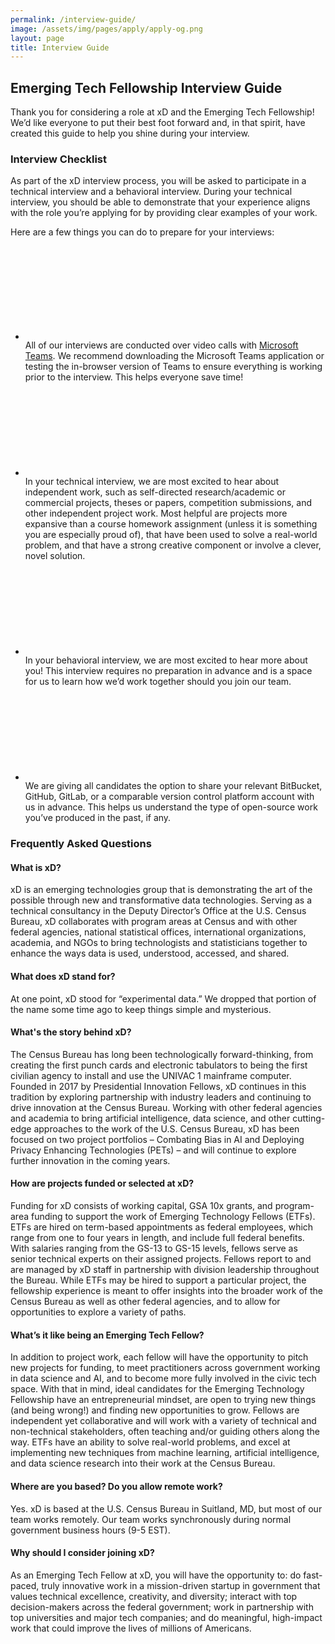 ```yaml
---
permalink: /interview-guide/
image: /assets/img/pages/apply/apply-og.png
layout: page
title: Interview Guide
---
```


<section class="intro">
    <div class="grid-container">
        <h1>Emerging Tech Fellowship Interview Guide</h1>
        <p>
          Thank you for considering a role at xD and the Emerging Tech Fellowship! We’d like everyone to put their best foot forward and, in that spirit, have created this guide to help you shine during your interview.
        </p>
        <div class="grid-row">
            <div class="grid-col-12">
                <h3>Interview Checklist</h3>
                <p>
                    As part of the xD interview process, you will be asked to participate in a technical interview and a behavioral interview. During your technical interview, you should be able to demonstrate that your experience aligns with the role you’re applying for by providing clear examples of your work.
                </p>
                <p>
                    Here are a few things you can do to prepare for your interviews:
                </p>
                <ul class="usa-icon-list maxw-full">
                    <li class="usa-icon-list__item">
                        <div class="usa-icon-list__icon">
                            <svg class="usa-icon" aria-hidden="true" focusable="false" role="img"><use xlink:href="/assets/img/sprite.svg#check_box_outline_blank"></use></svg>
                        </div>
                        <div class="usa-icon-list__content">
                            All of our interviews are conducted over video calls with <a class="usa-link" href="https://www.microsoft.com/en-us/microsoft-teams/group-chat-software" target="_blank">Microsoft Teams</a>. We recommend downloading the Microsoft Teams application or testing the in-browser version of Teams to ensure everything is working prior to the interview. This helps everyone save time!
                        </div>
                    </li>
                    <li class="usa-icon-list__item">
                        <div class="usa-icon-list__icon">
                            <svg class="usa-icon" aria-hidden="true" focusable="false" role="img"><use xlink:href="/assets/img/sprite.svg#check_box_outline_blank"></use></svg>
                        </div>
                        <div class="usa-icon-list__content">
                            In your technical interview, we are most excited to hear about independent work, such as self-directed research/academic or commercial projects, theses or papers, competition submissions, and other independent project work. Most helpful are projects more expansive than a course homework assignment (unless it is something you are especially proud of), that have been used to solve a real-world problem, and that have a strong creative component or involve a clever, novel solution.
                        </div>
                    </li>
                    <li class="usa-icon-list__item">
                        <div class="usa-icon-list__icon">
                            <svg class="usa-icon" aria-hidden="true" focusable="false" role="img"><use xlink:href="/assets/img/sprite.svg#check_box_outline_blank"></use></svg>
                        </div>
                        <div class="usa-icon-list__content">
                            In your behavioral interview, we are most excited to hear more about you! This interview requires no preparation in advance and is a space for us to learn how we’d work together should you join our team.
                        </div>
                    </li>
                    <li class="usa-icon-list__item">
                        <div class="usa-icon-list__icon">
                            <svg class="usa-icon" aria-hidden="true" focusable="false" role="img"><use xlink:href="/assets/img/sprite.svg#check_box_outline_blank"></use></svg>
                        </div>
                        <div class="usa-icon-list__content">
                            We are giving all candidates the option to share your relevant BitBucket, GitHub, GitLab, or a comparable version control platform account with us in advance. This helps us understand the type of open-source work you’ve produced in the past, if any.
                        </div>
                    </li>
                </ul>
                <h3>Frequently Asked Questions</h3>
                <h4>What is xD?</h4>
                <p>
                    xD is an emerging technologies group that is demonstrating the art of the possible through new and transformative data technologies. Serving as a technical consultancy in the Deputy Director’s Office at the U.S. Census Bureau, xD collaborates with program areas at Census and with other federal agencies, national statistical offices, international organizations, academia, and NGOs to bring technologists and statisticians together to enhance the ways data is used, understood, accessed, and shared.
                </p>
                <h4>What does xD stand for?</h4>
                <p>
                    At one point, xD stood for “experimental data.” We dropped that portion of the name some time ago to keep things simple and <span class="text-italic">mysterious</span>.
                </p>
                <h4>What's the story behind xD?</h4>
                <p>
                    The Census Bureau has long been technologically forward-thinking, from creating the first punch cards and electronic tabulators to being the first civilian agency to install and use the UNIVAC 1 mainframe computer. Founded in 2017 by Presidential Innovation Fellows, xD continues in this tradition by exploring partnership with industry leaders and continuing to drive innovation at the Census Bureau. Working with other federal agencies and academia to bring artificial intelligence, data science, and other cutting-edge approaches to the work of the U.S. Census Bureau, xD has been focused on two project portfolios – Combating Bias in AI and Deploying Privacy Enhancing Technologies (PETs) – and will continue to explore further innovation in the coming years.
                </p>
                <h4>How are projects funded or selected at xD?</h4>
                <p>
                    Funding for xD consists of working capital, GSA 10x grants, and program-area funding to support the work of Emerging Technology Fellows (ETFs). ETFs are hired on term-based appointments as federal employees, which range from one to four years in length, and include full federal benefits. With salaries ranging from the GS-13 to GS-15 levels, fellows serve as senior technical experts on their assigned projects. Fellows report to and are managed by xD staff in partnership with division leadership throughout the Bureau. While ETFs may be hired to support a particular project, the fellowship experience is meant to offer insights into the broader work of the Census Bureau as well as other federal agencies, and to allow for opportunities to explore a variety of paths.
                </p>
                <h4>What’s it like being an Emerging Tech Fellow?</h4>
                <p>
                    In addition to project work, each fellow will have the opportunity to pitch new projects for funding, to meet practitioners across government working in data science and AI, and to become more fully involved in the civic tech space. With that in mind, ideal candidates for the Emerging Technology Fellowship have an entrepreneurial mindset, are open to trying new things (and being wrong!) and finding new opportunities to grow. Fellows are independent yet collaborative and will work with a variety of technical and non-technical stakeholders, often teaching and/or guiding others along the way. ETFs have an ability to solve real-world problems, and excel at implementing new techniques from machine learning, artificial intelligence, and data science research into their work at the Census Bureau.
                </p>
                <h4>Where are you based? Do you allow remote work?</h4>
                <p>
                    Yes. xD is based at the U.S. Census Bureau in Suitland, MD, but most of our team works remotely. Our team works synchronously during normal government business hours (9-5 EST).
                </p>
                <h4>Why should I consider joining xD?</h4>
                <p>
                    As an Emerging Tech Fellow at xD, you will have the opportunity to: do fast-paced, truly innovative work in a mission-driven startup in government that values technical excellence, creativity, and diversity; interact with top decision-makers across the federal government; work in partnership with top universities and major tech companies; and do meaningful, high-impact work that could improve the lives of millions of Americans.
                </p>
            </div>
        </div>
    </div>
</section>
